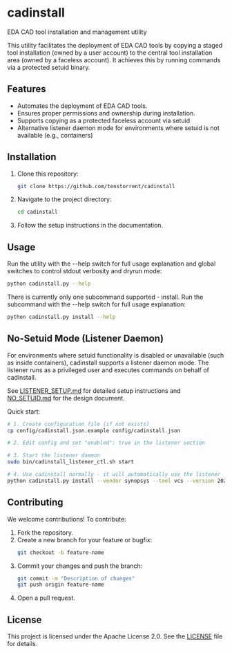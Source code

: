 # cadinstall
EDA CAD tool installation and management utility

This utility facilitates the deployment of EDA CAD tools by copying a staged tool installation (owned by a user account) to the central tool installation area (owned by a faceless account). It achieves this by running commands via a protected setuid binary.

## Features
- Automates the deployment of EDA CAD tools.
- Ensures proper permissions and ownership during installation.
- Supports copying as a protected faceless account via setuid
- Alternative listener daemon mode for environments where setuid is not available (e.g., containers)

## Installation
1. Clone this repository:
   ```bash
   git clone https://github.com/tenstorrent/cadinstall
   ```
2. Navigate to the project directory:
   ```bash
   cd cadinstall
   ```
3. Follow the setup instructions in the documentation.

## Usage
Run the utility with the --help switch for full usage explanation and global switches to control stdout verbosity and dryrun mode:
```bash
python cadinstall.py --help
```
There is currently only one subcommand supported - install. Run the subcommand with the --help switch for full usage explanation:
```bash
python cadinstall.py install --help
```

## No-Setuid Mode (Listener Daemon)

For environments where setuid functionality is disabled or unavailable (such as inside containers), cadinstall supports a listener daemon mode. The listener runs as a privileged user and executes commands on behalf of cadinstall.

See [LISTENER_SETUP.md](LISTENER_SETUP.md) for detailed setup instructions and [NO_SETUID.md](NO_SETUID.md) for the design document.

Quick start:
```bash
# 1. Create configuration file (if not exists)
cp config/cadinstall.json.example config/cadinstall.json

# 2. Edit config and set "enabled": true in the listener section

# 3. Start the listener daemon
sudo bin/cadinstall_listener_ctl.sh start

# 4. Use cadinstall normally - it will automatically use the listener
python cadinstall.py install --vendor synopsys --tool vcs --version 2023.12 --src /tmp/vcs_install
```

## Contributing
We welcome contributions! To contribute:
1. Fork the repository.
2. Create a new branch for your feature or bugfix:
   ```bash
   git checkout -b feature-name
   ```
3. Commit your changes and push the branch:
   ```bash
   git commit -m "Description of changes"
   git push origin feature-name
   ```
4. Open a pull request.

## License
This project is licensed under the Apache License 2.0. See the [LICENSE](LICENSE) file for details.
